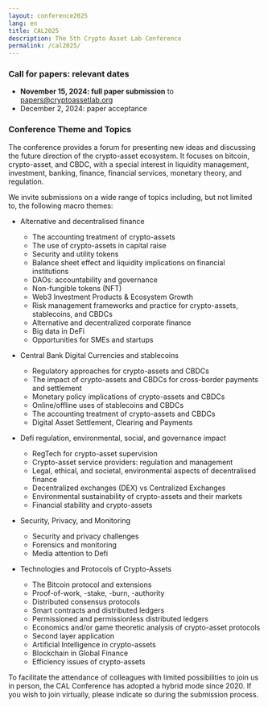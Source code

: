 ```yaml
---
layout: conference2025
lang: en
title: CAL2025
description: The 5th Crypto Asset Lab Conference
permalink: /cal2025/
---
```


### Call for papers: relevant dates

* __November 15, 2024: full paper submission__ to [papers@cryptoassetlab.org](mailto:papers@cryptoassetlab.org)
* December 2, 2024: paper acceptance

### Conference Theme and Topics

The conference
provides a forum for presenting
new ideas and discussing the future direction of the
crypto-asset ecosystem.
It focuses on bitcoin, crypto-asset, and CBDC,
with a special interest in
liquidity management, investment, banking, finance, financial services,
monetary theory, and regulation.

We invite submissions on a wide range of topics including,
but not limited to, the following macro themes:

* Alternative and decentralised finance
  * The accounting treatment of crypto-assets
  * The use of crypto-assets in capital raise
  * Security and utility tokens
  * Balance sheet effect and liquidity implications on financial institutions
  * DAOs: accountability and governance
  * Non-fungible tokens (NFT)
  * Web3 Investment Products & Ecosystem Growth
  * Risk management frameworks and practice for crypto-assets, stablecoins, and CBDCs
  * Alternative and decentralized corporate finance
  * Big data in DeFi
  * Opportunities for SMEs and startups

* Central Bank Digital Currencies and stablecoins
  * Regulatory approaches for crypto-assets and CBDCs
  * The impact of crypto-assets and CBDCs for cross-border payments and settlement
  * Monetary policy implications of crypto-assets and CBDCs
  * Online/offline uses of stablecoins and CBDCs
  * The accounting treatment of crypto-assets and CBDCs
  * Digital Asset Settlement, Clearing and Payments

* Defi regulation, environmental, social, and governance impact
  * RegTech for crypto-asset supervision
  * Crypto-asset service providers: regulation and management
  * Legal, ethical, and societal, environmental aspects of decentralised finance
  * Decentralized exchanges (DEX) vs Centralized Exchanges
  * Environmental sustainability of crypto-assets and their markets
  * Financial stability and crypto-assets

* Security, Privacy, and Monitoring
  * Security and privacy challenges
  * Forensics and monitoring
  * Media attention to Defi

* Technologies and Protocols of Crypto-Assets
  * The Bitcoin protocol and extensions
  * Proof-of-work, -stake, -burn, -authority
  * Distributed consensus protocols
  * Smart contracts and distributed ledgers
  * Permissioned and permissionless distributed ledgers
  * Economics and/or game theoretic analysis of crypto-asset protocols
  * Second layer application
  * Artificial Intelligence in crypto-assets
  * Blockchain in Global Finance
  * Efficiency issues of crypto-assets

To facilitate the attendance of colleagues with limited possibilities to join us in person,
the CAL Conference has adopted a hybrid mode since 2020.
If you wish to join virtually, please indicate so during the submission process.
